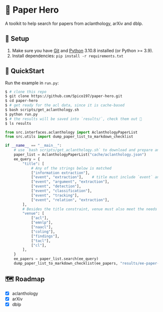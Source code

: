 # 💪 Paper Hero

A toolkit to help search for papers from aclanthology, arXiv and dblp.

## 🌴 Setup

1. Make sure you have [Git](https://git-scm.com/) and [Python](https://www.python.org/downloads/) 3.10.8 installed (or Python >= 3.9).
2. Install dependencies: `pip install -r requirements.txt`

## 🚀 QuickStart

Run the example in `run.py`:

```bash
$ # clone this repo
$ git clone https://github.com/Spico197/paper-hero.git
$ cd paper-hero
$ # get ready for the acl data, since it is cache-based
$ bash scripts/get_aclanthology.sh
$ python run.py
$ # the results will be saved into `results/`, check them out 🎉
$ ls results
```

```python
from src.interfaces.aclanthology import AclanthologyPaperList
from src.utils import dump_paper_list_to_markdown_checklist

if __name__ == "__main__":
    # use `bash scripts/get_aclanthology.sh` to download and prepare anthology data first
    paper_list = AclanthologyPaperList("cache/aclanthology.json")
    ee_query = {
        "title": [
            # Any of the strings below is matched
            ["information extraction"],
            ["event", "extraction"],    # title must include `event` and `extraction`
            ["event", "argument", "extraction"],
            ["event", "detection"],
            ["event", "classification"],
            ["event", "tracking"],
            ["event", "relation", "extraction"],
        ],
        # Besides the title constraint, venue must also meet the needs
        "venue": [
            ["acl"],
            ["emnlp"],
            ["naacl"],
            ["coling"],
            ["findings"],
            ["tacl"],
            ["cl"],
        ],
    }
    ee_papers = paper_list.search(ee_query)
    dump_paper_list_to_markdown_checklist(ee_papers, "results/ee-paper-list.md")
```

## 🗺️ Roadmap

- [x] aclanthology
- [x] arXiv
- [x] dblp
